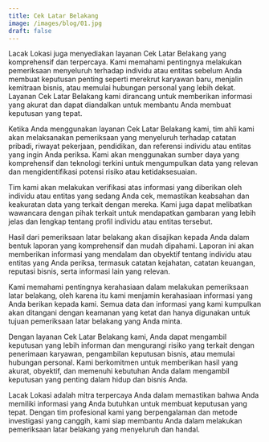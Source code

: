 ```yaml
---
title: Cek Latar Belakang
image: /images/blog/01.jpg
draft: false
---
```


Lacak Lokasi juga menyediakan layanan Cek Latar Belakang yang komprehensif dan terpercaya. Kami memahami pentingnya melakukan pemeriksaan menyeluruh terhadap individu atau entitas sebelum Anda membuat keputusan penting seperti merekrut karyawan baru, menjalin kemitraan bisnis, atau memulai hubungan personal yang lebih dekat. Layanan Cek Latar Belakang kami dirancang untuk memberikan informasi yang akurat dan dapat diandalkan untuk membantu Anda membuat keputusan yang tepat.

Ketika Anda menggunakan layanan Cek Latar Belakang kami, tim ahli kami akan melaksanakan pemeriksaan yang menyeluruh terhadap catatan pribadi, riwayat pekerjaan, pendidikan, dan referensi individu atau entitas yang ingin Anda periksa. Kami akan menggunakan sumber daya yang komprehensif dan teknologi terkini untuk mengumpulkan data yang relevan dan mengidentifikasi potensi risiko atau ketidaksesuaian.

Tim kami akan melakukan verifikasi atas informasi yang diberikan oleh individu atau entitas yang sedang Anda cek, memastikan keabsahan dan keakuratan data yang terkait dengan mereka. Kami juga dapat melibatkan wawancara dengan pihak terkait untuk mendapatkan gambaran yang lebih jelas dan lengkap tentang profil individu atau entitas tersebut.

Hasil dari pemeriksaan latar belakang akan disajikan kepada Anda dalam bentuk laporan yang komprehensif dan mudah dipahami. Laporan ini akan memberikan informasi yang mendalam dan obyektif tentang individu atau entitas yang Anda periksa, termasuk catatan kejahatan, catatan keuangan, reputasi bisnis, serta informasi lain yang relevan.

Kami memahami pentingnya kerahasiaan dalam melakukan pemeriksaan latar belakang, oleh karena itu kami menjamin kerahasiaan informasi yang Anda berikan kepada kami. Semua data dan informasi yang kami kumpulkan akan ditangani dengan keamanan yang ketat dan hanya digunakan untuk tujuan pemeriksaan latar belakang yang Anda minta.

Dengan layanan Cek Latar Belakang kami, Anda dapat mengambil keputusan yang lebih informan dan mengurangi risiko yang terkait dengan penerimaan karyawan, pengambilan keputusan bisnis, atau memulai hubungan personal. Kami berkomitmen untuk memberikan hasil yang akurat, obyektif, dan memenuhi kebutuhan Anda dalam mengambil keputusan yang penting dalam hidup dan bisnis Anda.

Lacak Lokasi adalah mitra terpercaya Anda dalam memastikan bahwa Anda memiliki informasi yang Anda butuhkan untuk membuat keputusan yang tepat. Dengan tim profesional kami yang berpengalaman dan metode investigasi yang canggih, kami siap membantu Anda dalam melakukan pemeriksaan latar belakang yang menyeluruh dan handal.